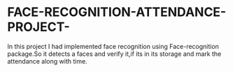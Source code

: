 # FACE-RECOGNITION-ATTENDANCE-PROJECT-
In this project I had implemented face recognition using Face-recognition package.So it detects a faces and verify it,if its in its storage and mark the attendance along with time.
